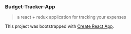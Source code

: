 ### Budget-Tracker-App
> a react + redux application for tracking your expenses

This project was bootstrapped with [Create React App](https://github.com/facebookincubator/create-react-app).
